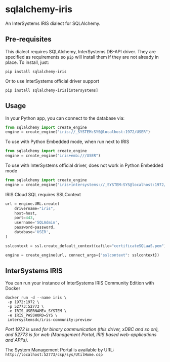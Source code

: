 sqlalchemy-iris
===

An InterSystems IRIS dialect for SQLAlchemy.

Pre-requisites
---

This dialect requires SQLAlchemy, InterSystems DB-API driver. They are specified as requirements so ``pip``
will install them if they are not already in place. To install, just:

```shell
pip install sqlalchemy-iris
```

Or to use InterSystems official driver support

```shell
pip install sqlalchemy-iris[intersystems]
```

Usage
---

In your Python app, you can connect to the database via:

```python
from sqlalchemy import create_engine
engine = create_engine("iris://_SYSTEM:SYS@localhost:1972/USER")
```

To use with Python Embedded mode, when run next to IRIS

```python
from sqlalchemy import create_engine
engine = create_engine("iris+emb:///USER")
```

To use with InterSystems official driver, does not work in Python Embedded mode

```python
from sqlalchemy import create_engine
engine = create_engine("iris+intersystems://_SYSTEM:SYS@localhost:1972/USER")
```

IRIS Cloud SQL requires SSLContext

```python
url = engine.URL.create(
    drivername="iris",
    host=host,
    port=443,
    username='SQLAdmin',
    password=password,
    database='USER',
)

sslcontext = ssl.create_default_context(cafile="certificateSQLaaS.pem")

engine = create_engine(url, connect_args={"sslcontext": sslcontext})
```

InterSystems IRIS
---

You can run your instance of InterSystems IRIS Community Edition with Docker

```shell
docker run -d --name iris \
 -p 1972:1972 \
 -p 52773:52773 \
 -e IRIS_USERNAME=_SYSTEM \
 -e IRIS_PASSWORD=SYS \
 intersystemsdc/iris-community:preview
```

_Port 1972 is used for binary communication (this driver, xDBC and so on), and 52773 is for web (Management Portal, IRIS based web-applications and API's)._

The System Management Portal is available by URL: `http://localhost:52773/csp/sys/UtilHome.csp`
